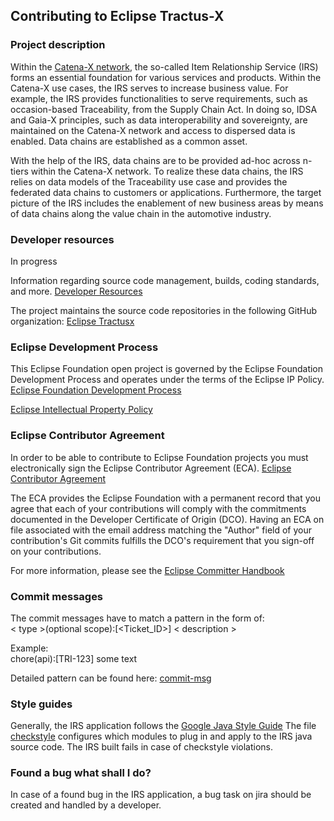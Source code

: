 ## Contributing to Eclipse Tractus-X
### Project description
Within the [Catena-X network](https://catena-x.net/), the so-called Item Relationship Service (IRS) forms an essential
foundation for various services and products. Within the Catena-X use cases, the IRS serves to increase business value.
For example, the IRS provides functionalities to serve requirements, such as occasion-based Traceability,
from the Supply Chain Act. In doing so, IDSA and Gaia-X principles, such as data interoperability and sovereignty, are
maintained on the Catena-X network and access to dispersed data is enabled. Data chains are established as a common asset.

With the help of the IRS, data chains are to be provided ad-hoc across n-tiers within the Catena-X network.
To realize these data chains, the IRS relies on data models of the Traceability use case and provides the federated
data chains to customers or applications. Furthermore, the target picture of the IRS includes the enablement of new
business areas by means of data chains along the value chain in the automotive industry.
### Developer resources
In progress

Information regarding source code management, builds, coding standards, and more.
[Developer Resources](https://projects.eclipse.org/projects/automotive.tractusx/developer)

The project maintains the source code repositories in the following GitHub organization:
[Eclipse Tractusx](https://github.com/eclipse-tractusx/)

### Eclipse Development Process
This Eclipse Foundation open project is governed by the Eclipse Foundation Development Process and operates under the terms of the Eclipse IP Policy.
[Eclipse Foundation Development Process](https://eclipse.org/projects/dev_process)

[Eclipse Intellectual Property Policy](https://www.eclipse.org/org/documents/Eclipse_IP_Policy.pdf)

### Eclipse Contributor Agreement
In order to be able to contribute to Eclipse Foundation projects you must electronically sign the Eclipse Contributor Agreement (ECA).
[Eclipse Contributor Agreement](http://www.eclipse.org/legal/ECA.php)

The ECA provides the Eclipse Foundation with a permanent record that you agree that each of your contributions will comply with the commitments documented in the Developer Certificate of Origin (DCO). Having an ECA on file associated with the email address matching the "Author" field of your contribution's Git commits fulfills the DCO's requirement that you sign-off on your contributions.

For more information, please see the [Eclipse Committer Handbook](https://www.eclipse.org/projects/handbook/#resources-commit) 


### Commit messages
The commit messages have to match a pattern in the form of:  
< type >(optional scope):[<Ticket_ID>] < description >

Example:  
chore(api):[TRI-123] some text

Detailed pattern can be found here: [commit-msg](dev/commit-msg)


### Style guides
Generally, the IRS application follows the [Google Java Style Guide](https://google.github.io/styleguide/javaguide.html)
The file [checkstyle](https://github.com/catenax-ng/product-item-relationship-service/tree/main/ci) configures 
which modules to plug in and apply to the IRS java source code. The IRS built fails in case 
of checkstyle violations.

### Found a bug what shall I do?
In case of a found bug in the IRS application, a bug task on jira should be created and handled 
by a developer.

